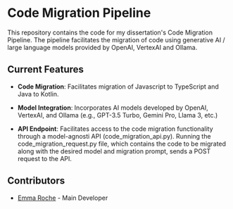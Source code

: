 # Code Migration Pipeline

This repository contains the code for my dissertation's Code Migration Pipeline. The pipeline facilitates the migration of code using generative AI / large language models provided by OpenAI, VertexAI and Ollama.

## Current Features

- **Code Migration**: Facilitates migration of Javascript to TypeScript and Java to Kotlin.

- **Model Integration**: Incorporates AI models developed by OpenAI, VertexAI, and Ollama (e.g., GPT-3.5 Turbo, Gemini Pro, Llama 3, etc.)

- **API Endpoint**: Facilitates access to the code migration functionality through a model-agnosti API (code_migration_api.py). Running the code_migration_request.py file, which contains the code to be migrated along with the desired model and migration prompt, sends a POST request to the API.

## Contributors

- [Emma Roche](https://github.com/emmaroche) - Main Developer
